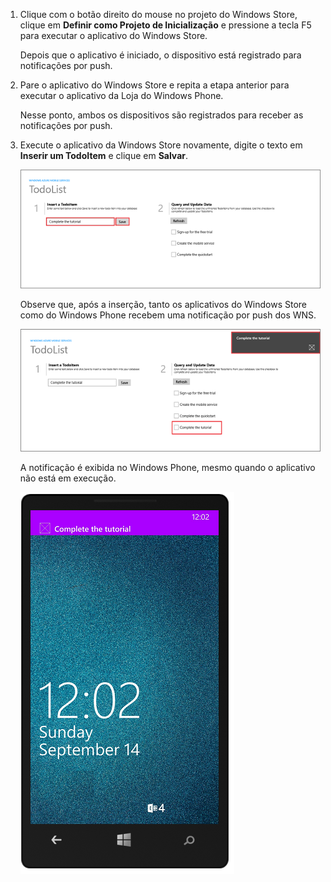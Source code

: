 
1. Clique com o botão direito do mouse no projeto do Windows Store, clique em **Definir como Projeto de Inicialização** e pressione a tecla F5 para executar o aplicativo do Windows Store.
	
	Depois que o aplicativo é iniciado, o dispositivo está registrado para notificações por push.

2. Pare o aplicativo do Windows Store e repita a etapa anterior para executar o aplicativo da Loja do Windows Phone.

	Nesse ponto, ambos os dispositivos são registrados para receber as notificações por push.

3. Execute o aplicativo da Windows Store novamente, digite o texto em **Inserir um TodoItem** e clique em **Salvar**.

   	![](./media/mobile-services-javascript-backend-windows-universal-test-push/mobile-quickstart-push1.png)

   	Observe que, após a inserção, tanto os aplicativos do Windows Store como do Windows Phone recebem uma notificação por push dos WNS.

   	![](./media/mobile-services-javascript-backend-windows-universal-test-push/mobile-quickstart-push2.png)

	A notificação é exibida no Windows Phone, mesmo quando o aplicativo não está em execução.

   	![](./media/mobile-services-javascript-backend-windows-universal-test-push/mobile-quickstart-push5-wp8.png)

<!---HONumber=July15_HO4-->